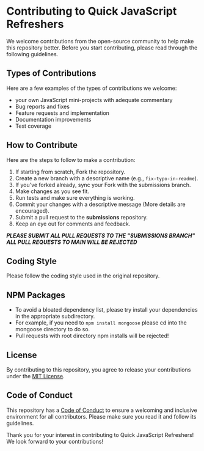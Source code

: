 # Contributing to Quick JavaScript Refreshers

We welcome contributions from the open-source community to help make this repository better. Before you start contributing, please read through the following guidelines.

## Types of Contributions

Here are a few examples of the types of contributions we welcome:

- your own JavaScript mini-projects with adequate commentary
- Bug reports and fixes
- Feature requests and implementation
- Documentation improvements
- Test coverage

## How to Contribute

Here are the steps to follow to make a contribution:

1. If starting from scratch, Fork the repository.
2. Create a new branch with a descriptive name (e.g., `fix-typo-in-readme`).
3. If you've forked already, sync your Fork with the submissions branch.
4. Make changes as you see fit.
5. Run tests and make sure everything is working.
6. Commit your changes with a descriptive message (More details are encouraged).
7. Submit a pull request to the **submissions** repository.
8. Keep an eye out for comments and feedback.

***PLEASE SUBMIT ALL PULL REQUESTS TO THE "SUBMISSIONS BRANCH" ALL PULL REQUESTS TO MAIN WILL BE REJECTED***

## Coding Style

Please follow the coding style used in the original repository.

## NPM Packages

- To avoid a bloated dependency list, please try install your dependencies in the appropriate subdirectory.
- For example, if you need to `npm install mongoose` please cd into the mongoose directory to do so.
- Pull requests with root directory npm installs will be rejected!

## License

By contributing to this repository, you agree to release your contributions under the [MIT License](https://opensource.org/licenses/MIT).

## Code of Conduct

This repository has a [Code of Conduct](CODE_OF_CONDUCT.md) to ensure a welcoming and inclusive environment for all contributors. Please make sure you read it and follow its guidelines.

Thank you for your interest in contributing to Quick JavaScript Refreshers! We look forward to your contributions!
